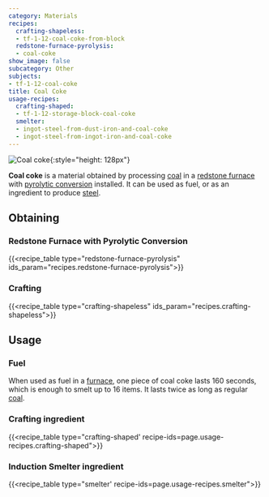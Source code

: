 ```yaml
---
category: Materials
recipes:
  crafting-shapeless:
  - tf-1-12-coal-coke-from-block
  redstone-furnace-pyrolysis:
  - coal-coke
show_image: false
subcategory: Other
subjects:
- tf-1-12-coal-coke
title: Coal Coke
usage-recipes:
  crafting-shaped:
  - tf-1-12-storage-block-coal-coke
  smelter:
  - ingot-steel-from-dust-iron-and-coal-coke
  - ingot-steel-from-ingot-iron-and-coal-coke
---
```


![Coal coke](/images/docs/1.12/thermal-foundation/coal-coke.png){:style="height: 128px"}


**Coal coke** is a material obtained by processing
[coal](https://minecraft.gamepedia.com/Coal) in a [redstone
furnace](../../thermal-expansion/redstone-furnace/) with [pyrolytic
conversion](../../thermal-expansion/augment-pyrolytic-conversion/) installed. It can be used as
fuel, or as an ingredient to produce [steel](../steel-ingot/).


Obtaining
---------

### Redstone Furnace with Pyrolytic Conversion
{{<recipe_table type="redstone-furnace-pyrolysis" ids_param="recipes.redstone-furnace-pyrolysis">}}

### Crafting
{{<recipe_table type="crafting-shapeless" ids_param="recipes.crafting-shapeless">}}


Usage
-----

### Fuel
When used as fuel in a [furnace](https://minecraft.gamepedia.com/Furnace), one
piece of coal coke lasts 160 seconds, which is enough to smelt up to 16 items.
It lasts twice as long as regular [coal](https://minecraft.gamepedia.com/Coal).

### Crafting ingredient
{{<recipe_table type="crafting-shaped' recipe-ids=page.usage-recipes.crafting-shaped">}}

### Induction Smelter ingredient
{{<recipe_table type="smelter' recipe-ids=page.usage-recipes.smelter">}}
